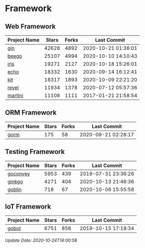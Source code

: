 # Framework

## Web Framework
| Project Name | Stars | Forks | Last Commit |
| ------------ | ----- | ----- | ----------- |
| [gin](https://github.com/gin-gonic/gin) | 42628 | 4892 | 2020-10-21 01:36:01 |
| [beego](https://github.com/astaxie/beego) | 25107 | 4994 | 2020-10-10 14:10:43 |
| [iris](https://github.com/kataras/iris) | 19271 | 2127 | 2020-10-18 15:26:01 |
| [echo](https://github.com/labstack/echo) | 18332 | 1630 | 2020-09-14 16:12:41 |
| [kit](https://github.com/go-kit/kit) | 18317 | 1893 | 2020-10-09 22:21:20 |
| [revel](https://github.com/revel/revel) | 11934 | 1378 | 2020-07-12 05:57:36 |
| [martini](https://github.com/go-martini/martini) | 11108 | 1111 | 2017-01-21 21:58:54 |

## ORM Framework
| Project Name | Stars | Forks | Last Commit |
| ------------ | ----- | ----- | ----------- |
| [gorm](https://github.com/jinzhu/gorm) | 175 | 58 | 2020-09-21 02:28:17 |

## Testing Framework
| Project Name | Stars | Forks | Last Commit |
| ------------ | ----- | ----- | ----------- |
| [goconvey](https://github.com/smartystreets/goconvey) | 5953 | 439 | 2019-07-31 23:36:26 |
| [ginkgo](https://github.com/onsi/ginkgo) | 4271 | 404 | 2020-10-13 21:46:36 |
| [goblin](https://github.com/franela/goblin) | 718 | 67 | 2020-10-06 15:55:58 |

## IoT Framework
| Project Name | Stars | Forks | Last Commit |
| ------------ | ----- | ----- | ----------- |
| [gobot](https://github.com/hybridgroup/gobot) | 6751 | 856 | 2019-10-15 17:19:34 |

*Update Date: 2020-10-24T14:00:58*